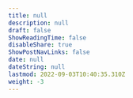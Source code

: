 ```yaml
---
title: null
description: null
draft: false
ShowReadingTime: false
disableShare: true
ShowPostNavLinks: false
date: null
dateString: null
lastmod: 2022-09-03T10:40:35.310Z
weight: -3
---
```

